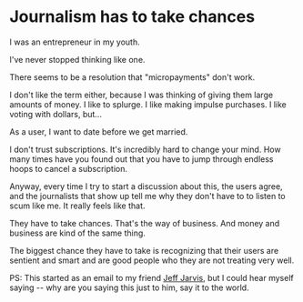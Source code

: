 # Journalism has to take chances
I was an entrepreneur in my youth.  

I've never stopped thinking like one. 

There seems to be a resolution that "micropayments" don't work.

I don't like the term either, because I was thinking of giving them large amounts of money. I like to splurge. I like making impulse purchases. I like voting with dollars, but...

As a user, I want to date before we get married. 

I don't trust subscriptions. It's incredibly hard to change your mind. How many times have you found out that you have to jump through endless hoops to cancel a subscription. 

Anyway, every time I try to start a discussion about this, the users agree, and the journalists that show up tell me why they don't have to to listen to scum like me. It really feels like that. 

They have to take chances. That's the way of business. And money and business are kind of the same thing. 

The biggest chance they have to take is recognizing that their users are sentient and smart and are good people who they are not treating very well. 

PS: This started as an email to my friend <a href="https://twitter.com/jeffjarvis">Jeff Jarvis</a>, but I could hear myself saying -- why are you saying this just to him, say it to the world. 

